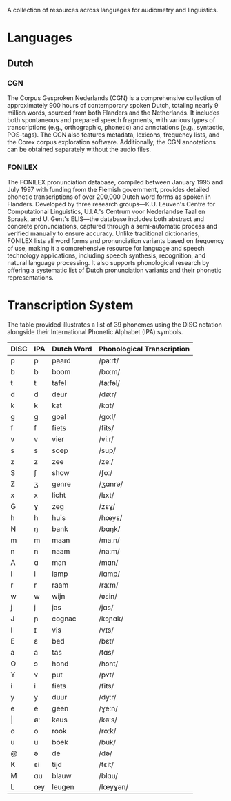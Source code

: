 A collection of  resources across languages for audiometry and linguistics.


# Languages

## Dutch
### CGN
The Corpus Gesproken Nederlands (CGN) is a comprehensive collection of approximately 900 hours of contemporary spoken Dutch, totaling nearly 9 million words, sourced from both Flanders and the Netherlands. It includes both spontaneous and prepared speech fragments, with various types of transcriptions (e.g., orthographic, phonetic) and annotations (e.g., syntactic, POS-tags). The CGN also features metadata, lexicons, frequency lists, and the Corex corpus exploration software. Additionally, the CGN annotations can be obtained separately without the audio files. 

### FONILEX
The FONILEX pronunciation database, compiled between January 1995 and July 1997 with funding from the Flemish government, provides detailed phonetic transcriptions of over 200,000 Dutch word forms as spoken in Flanders. Developed by three research groups—K.U. Leuven's Centre for Computational Linguistics, U.I.A.'s Centrum voor Nederlandse Taal en Spraak, and U. Gent's ELIS—the database includes both abstract and concrete pronunciations, captured through a semi-automatic process and verified manually to ensure accuracy. Unlike traditional dictionaries, FONILEX lists all word forms and pronunciation variants based on frequency of use, making it a comprehensive resource for language and speech technology applications, including speech synthesis, recognition, and natural language processing. It also supports phonological research by offering a systematic list of Dutch pronunciation variants and their phonetic representations.



# Transcription System

The table provided illustrates a list of 39 phonemes using the DISC notation alongside their International Phonetic Alphabet (IPA) symbols.

| DISC | IPA | Dutch Word    | Phonological Transcription |
|------|-----|---------------|---------------------------|
| p    | p   | paard         | /paːrt/                   |
| b    | b   | boom          | /boːm/                    |
| t    | t   | tafel         | /taːfəl/                  |
| d    | d   | deur          | /døːr/                    |
| k    | k   | kat           | /kɑt/                     |
| g    | ɡ   | goal          | /ɡoːl/                    |
| f    | f   | fiets         | /fits/                    |
| v    | v   | vier          | /viːr/                    |
| s    | s   | soep          | /sup/                     |
| z    | z   | zee           | /zeː/                     |
| S    | ʃ   | show          | /ʃoː/                     |
| Z    | ʒ   | genre         | /ʒɑnrə/                   |
| x    | x   | licht         | /lɪxt/                    |
| G    | ɣ   | zeg           | /zɛɣ/                     |
| h    | h   | huis          | /hœys/                    |
| N    | ŋ   | bank          | /bɑŋk/                    |
| m    | m   | maan          | /maːn/                    |
| n    | n   | naam          | /naːm/                    |
| A    | ɑ   | man           | /mɑn/                     |
| l    | l   | lamp          | /lɑmp/                    |
| r    | r   | raam          | /raːm/                    |
| w    | w   | wijn          | /ʋɛin/                    |
| j    | j   | jas           | /jɑs/                     |
| J    | ɲ   | cognac        | /kɔɲɑk/                   |
| I    | ɪ   | vis           | /vɪs/                     |
| E    | ɛ   | bed           | /bɛt/                     |
| a    | a   | tas           | /tɑs/                     |
| O    | ɔ   | hond          | /hɔnt/                    |
| Y    | ʏ   | put           | /pʏt/                     |
| i    | i   | fiets         | /fits/                    |
| y    | y   | duur          | /dyːr/                    |
| e    | e   | geen          | /ɣeːn/                    |
| \|   | øː  | keus          | /køːs/                    |
| o    | o   | rook          | /roːk/                    |
| u    | u   | boek          | /buk/                     |
| @    | ə   | de            | /də/                      |
| K    | ɛi  | tijd          | /tɛit/                    |
| M    | ɑu  | blauw         | /blɑu/                    |
| L    | œy  | leugen        | /lœyɣən/                  |

